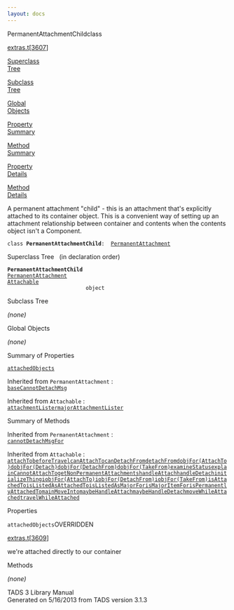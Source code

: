 ```yaml
---
layout: docs
---
```

<span class="title">PermanentAttachmentChild</span><span class="type">class</span>

[extras.t](../file/extras.t.html)\[[3607](../source/extras.t.html#3607)\]

[Superclass  
Tree](#_SuperClassTree_)

[Subclass  
Tree](#_SubClassTree_)

[Global  
Objects](#_ObjectSummary_)

[Property  
Summary](#_PropSummary_)

[Method  
Summary](#_MethodSummary_)

[Property  
Details](#_Properties_)

[Method  
Details](#_Methods_)



A permanent attachment "child" - this is an attachment that's explicitly
attached to its container object. This is a convenient way of setting up
an attachment relationship between container and contents when the
contents object isn't a Component.

`class `**`PermanentAttachmentChild`**` :   `[`PermanentAttachment`](../object/PermanentAttachment.html)



<span id="_SuperClassTree_"></span>



<span class="hdln">Superclass Tree</span>   (in declaration order)



**`PermanentAttachmentChild`**  
[`PermanentAttachment`](../object/PermanentAttachment.html)  
[`Attachable`](../object/Attachable.html)  
`                         object`  
<span id="_SubClassTree_"></span>



<span class="hdln">Subclass Tree</span>  



*(none)* <span id="_ObjectSummary_"></span>



<span class="hdln">Global Objects</span>  



*(none)* <span id="_PropSummary_"></span>



<span class="hdln">Summary of Properties</span>  



[`attachedObjects`](#attachedObjects)

Inherited from `PermanentAttachment` :  
[`baseCannotDetachMsg`](../object/PermanentAttachment.html#baseCannotDetachMsg)

Inherited from `Attachable` :  
[`attachmentLister`](../object/Attachable.html#attachmentLister)[`majorAttachmentLister`](../object/Attachable.html#majorAttachmentLister)

<span id="_MethodSummary_"></span>



<span class="hdln">Summary of Methods</span>  





Inherited from `PermanentAttachment` :  
[`cannotDetachMsgFor`](../object/PermanentAttachment.html#cannotDetachMsgFor)

Inherited from `Attachable` :  
[`attachTo`](../object/Attachable.html#attachTo)[`beforeTravel`](../object/Attachable.html#beforeTravel)[`canAttachTo`](../object/Attachable.html#canAttachTo)[`canDetachFrom`](../object/Attachable.html#canDetachFrom)[`detachFrom`](../object/Attachable.html#detachFrom)[`dobjFor(AttachTo)`](../object/Attachable.html#dobjFor(AttachTo))[`dobjFor(Detach)`](../object/Attachable.html#dobjFor(Detach))[`dobjFor(DetachFrom)`](../object/Attachable.html#dobjFor(DetachFrom))[`dobjFor(TakeFrom)`](../object/Attachable.html#dobjFor(TakeFrom))[`examineStatus`](../object/Attachable.html#examineStatus)[`explainCannotAttachTo`](../object/Attachable.html#explainCannotAttachTo)[`getNonPermanentAttachments`](../object/Attachable.html#getNonPermanentAttachments)[`handleAttach`](../object/Attachable.html#handleAttach)[`handleDetach`](../object/Attachable.html#handleDetach)[`initializeThing`](../object/Attachable.html#initializeThing)[`iobjFor(AttachTo)`](../object/Attachable.html#iobjFor(AttachTo))[`iobjFor(DetachFrom)`](../object/Attachable.html#iobjFor(DetachFrom))[`iobjFor(TakeFrom)`](../object/Attachable.html#iobjFor(TakeFrom))[`isAttachedTo`](../object/Attachable.html#isAttachedTo)[`isListedAsAttachedTo`](../object/Attachable.html#isListedAsAttachedTo)[`isListedAsMajorFor`](../object/Attachable.html#isListedAsMajorFor)[`isMajorItemFor`](../object/Attachable.html#isMajorItemFor)[`isPermanentlyAttachedTo`](../object/Attachable.html#isPermanentlyAttachedTo)[`mainMoveInto`](../object/Attachable.html#mainMoveInto)[`maybeHandleAttach`](../object/Attachable.html#maybeHandleAttach)[`maybeHandleDetach`](../object/Attachable.html#maybeHandleDetach)[`moveWhileAttached`](../object/Attachable.html#moveWhileAttached)[`travelWhileAttached`](../object/Attachable.html#travelWhileAttached)

<span id="_Properties_"></span>



<span class="hdln">Properties</span>  



<span id="attachedObjects"></span>

`attachedObjects`<span class="rem">OVERRIDDEN</span>

[extras.t](../file/extras.t.html)\[[3609](../source/extras.t.html#3609)\]



we're attached directly to our container



<span id="_Methods_"></span>



<span class="hdln">Methods</span>  



*(none)*



TADS 3 Library Manual  
Generated on 5/16/2013 from TADS version 3.1.3


